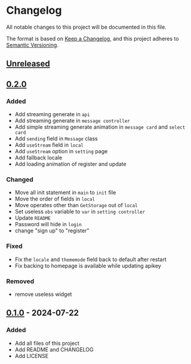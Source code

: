 # Changelog

All notable changes to this project will be documented in this file.

The format is based on [Keep a Changelog](https://keepachangelog.com/en/1.1.0/),
and this project adheres to [Semantic Versioning](https://semver.org/spec/v2.0.0.html).

## [Unreleased]

## [0.2.0]

### Added

- Add streaming generate in `api` 
- Add streaming generate in `message controller`
- Add simple streaming generate animation in `message card` and `select card`
- Add `sending` field in `Message` class
- Add `useStream` field in `local`
- Add `useStream` option in `setting` page
- Add fallback locale
- Add loading animation of register and update

### Changed 

- Move all init statement in `main` to `init` file
- Move the order of fields in `local`
- Move operates other than `GetStorage` out of `local`
- Set useless `obs` variable to `var` in `setting controller`
- Update `README`
- Password will hide in `login`
- change "sign up" to "register"

### Fixed 

- Fix the `locale` and `thememode` field back to default after restart
- Fix backing to homepage is available while updating apikey

### Removed

- remove useless widget

## [0.1.0] - 2024-07-22

### Added

- Add all files of this project
- Add README and CHANGELOG
- Add LICENSE

[unreleased]: https://github.com/XingYuSSS/1sLLM-frontend/compare/v0.2.0...HEAD
[0.2.0]: https://github.com/XingYuSSS/1sLLM-frontend/compare/v0.1.0...v0.2.0
[0.1.0]: https://github.com/XingYuSSS/1sLLM-frontend/tree/v0.1.0
